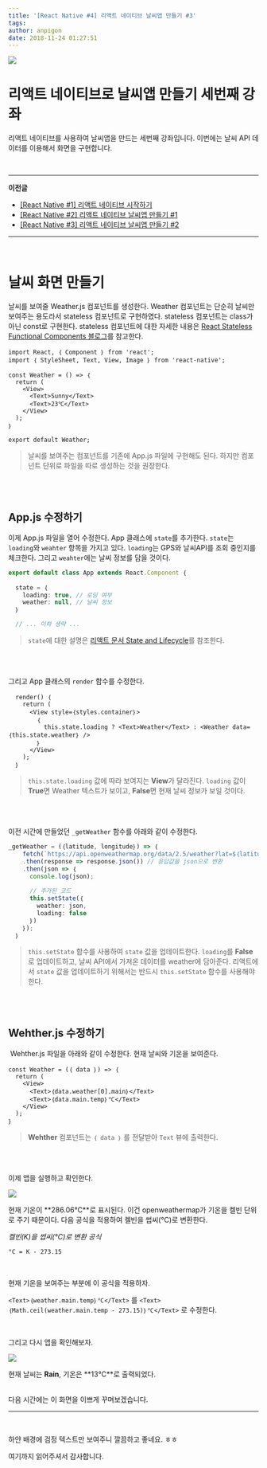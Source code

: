 ```yaml
---
title: '[React Native #4] 리액트 네이티브 날씨앱 만들기 #3'
tags:
author: anpigon
date: 2018-11-24 01:27:51
---
```


![](https://steemitimages.com/0x0/https://files.steempeak.com/file/steempeak/anpigon/yEuqXKgU-weather-28719_640.png)

# 리액트 네이티브로 날씨앱 만들기 세번째 강좌
리액트 네이티브를 사용하여 날씨앱을 만드는 세번째 강좌입니다. 이번에는 날씨 API 데이터를 이용해서 화면을 구현합니다.

<br>

---

**이전글**

* [[React Native #1] 리액트 네이티브 시작하기](https://steemit.com/kr/@anpigon/react-native-1--1542639852750)
* [[React Native #2] 리액트 네이티브 날씨앱 만들기 #1](https://steemit.com/kr/@anpigon/react-native-2--1542732103861)
* [[React Native #3] 리액트 네이티브 날씨앱 만들기 #2](https://steemit.com/kr/@anpigon/react-native-3-2-1542874472110)
---

<br>

# 날씨 화면 만들기

날씨를 보여줄 Weather.js 컴포넌트를 생성한다. Weather 컴포넌트는 단순히 날씨만 보여주는 용도라서 stateless 컴포넌트로 구현하였다. stateless 컴포넌트는 class가 아닌 const로 구현한다.  stateless 컴포넌트에 대한 자세한 내용은 [React Stateless Functional Components  블로그](https://medium.com/@minoo/react-stateless-functional-components-％EC％9A％B0％EB％A6％AC％EA％B0％80-％EA％B0％84％EA％B3％BC％ED％95％98％EA％B3％A0-％EC％9E％88％EB％8A％94-9％EA％B0％80％EC％A7％80-ecef2ef73d79)를 참고한다.

```
import React, ｛ Component ｝ from 'react';
import ｛ StyleSheet, Text, View, Image ｝ from 'react-native';

const Weather = () => ｛
  return (
    <View>
      <Text>Sunny</Text>
      <Text>23℃</Text>
    </View>      
  );
｝

export default Weather;
```
> 날씨를 보여주는 컴포넌트를 기존에 App.js 파일에 구현해도 된다. 하지만 컴포넌트 단위로 파일을 따로 생성하는 것을 권장한다. 

<br><br>

## App.js 수정하기

이제 App.js 파일을 열어 수정한다. App 클래스에 `state`를 추가한다. `state`는 `loading`와 `weahter` 항목을 가지고 있다. `loading`는 GPS와 날씨API를 조회 중인지를 체크한다. 그리고  `weahter`에는 날씨 정보를 담을 것이다.

```js
export default class App extends React.Component ｛
  
  state = ｛
    loading: true, // 로딩 여부
    weather: null, // 날씨 정보
  ｝

  // ... 이하 생략 ...
```
> `state`에 대한 설명은  [리액트 문서 State and Lifecycle](https://reactjs.org/docs/state-and-lifecycle.html)를 참조한다.

 <br><br>

그리고 App 클래스의 `render` 함수를 수정한다.

```
  render() ｛
    return (
      <View style=｛styles.container｝>
        ｛ 
          this.state.loading ? <Text>Weather</Text> : <Weather data=｛this.state.weather｝ />
        ｝
      </View>
    );
  ｝
```

> `this.state.loading` 값에 따라 보여지는 **View**가 달라진다. `loading` 값이 **True**면 Weather 텍스트가 보이고, **False**면 현재 날씨 정보가 보일 것이다.

<br><br>

이전 시간에 만들었던 `_getWeather` 함수를 아래와 같이 수정한다.

```js
_getWeather = (｛latitude, longitude｝) => ｛
    fetch(`https://api.openweathermap.org/data/2.5/weather?lat=$｛latitude｝&lon=$｛longitude｝&appid=$｛API_KEY｝`)
    .then(response => response.json()) // 응답값을 json으로 변환
    .then(json => ｛
      console.log(json);
      
      // 추가된 코드
      this.setState(｛
        weather: json,
        loading: false
      ｝)
    ｝);
  ｝
```
> `this.setState` 함수를 사용하여 `state` 값을 업데이트한다. `loading`를 **False**로 업데이트하고, 날씨 API에서 가져온 데이터를 weather에 담아준다. 리액트에서 `state` 값을 업데이트하기 위해서는 반드시 `this.setState` 함수를 사용해야 한다.

<br><br>

## Wehther.js 수정하기

 Wehther.js 파일을 아래와 같이 수정한다. 현재 날씨와 기온을 보여준다.

```
const Weather = (｛ data ｝) => ｛
  return (
    <View>    
      <Text>｛data.weather[0].main｝</Text>
      <Text>｛data.main.temp｝℃</Text>
    </View> 
  );
｝
```

> **Wehther** 컴포넌트는 `｛ data ｝` 를 전달받아 `Text` 뷰에 출력한다.


<br><br>


이제 앱을 실행하고 확인한다.

![](https://steemitimages.com/400x0/https://ipfs.busy.org/ipfs/QmdZZ552PjYuyJUQuLiq4zr4bfidg3m3PFfg7aTuPN8WvR)


현재 기온이 **286.06℃**로 표시된다. 이건 openweathermap가 기온을 켈빈 단위로 주기 때문이다. 다음 공식을 적용하여 켈빈을 썹씨(°C)로 변환한다.

*켈빈(K)을 썹씨(°C)로 변환 공식*

```
°C = K - 273.15 
```

<br>

현재 기온을 보여주는 부분에 이 공식을 적용하자.

`<Text>｛weather.main.temp｝℃</Text>` 를 `<Text>｛Math.ceil(weather.main.temp - 273.15)｝℃</Text>` 로 수정한다.

<br>

그리고 다시 앱을 확인해보자.

![](https://steemitimages.com/400x0/https://ipfs.busy.org/ipfs/Qmb8Jye2yr5MYzwjP1swWpZewtNu9HuhMwQJ79xi4h4eeD)

현재 날씨는 **Rain**, 기온은 **13℃**로 출력되었다.

<br>
다음 시간에는 이 화면을 이쁘게 꾸며보겠습니다.

<br>

___

<br>

하얀 배경에 검정 텍스트만 보여주니 깔끔하고 좋네요. ㅎㅎ

여기까지 읽어주셔서 감사합니다.
